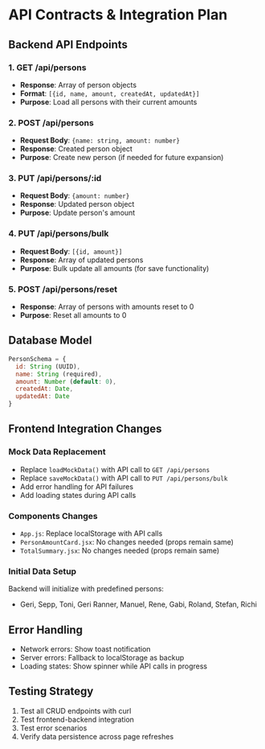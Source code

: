 # API Contracts & Integration Plan

## Backend API Endpoints

### 1. GET /api/persons
- **Response**: Array of person objects
- **Format**: `[{id, name, amount, createdAt, updatedAt}]`
- **Purpose**: Load all persons with their current amounts

### 2. POST /api/persons
- **Request Body**: `{name: string, amount: number}`
- **Response**: Created person object
- **Purpose**: Create new person (if needed for future expansion)

### 3. PUT /api/persons/:id
- **Request Body**: `{amount: number}`
- **Response**: Updated person object
- **Purpose**: Update person's amount

### 4. PUT /api/persons/bulk
- **Request Body**: `[{id, amount}]`
- **Response**: Array of updated persons
- **Purpose**: Bulk update all amounts (for save functionality)

### 5. POST /api/persons/reset
- **Response**: Array of persons with amounts reset to 0
- **Purpose**: Reset all amounts to 0

## Database Model

```javascript
PersonSchema = {
  id: String (UUID),
  name: String (required),
  amount: Number (default: 0),
  createdAt: Date,
  updatedAt: Date
}
```

## Frontend Integration Changes

### Mock Data Replacement
- Replace `loadMockData()` with API call to `GET /api/persons`
- Replace `saveMockData()` with API call to `PUT /api/persons/bulk`
- Add error handling for API failures
- Add loading states during API calls

### Components Changes
- `App.js`: Replace localStorage with API calls
- `PersonAmountCard.jsx`: No changes needed (props remain same)
- `TotalSummary.jsx`: No changes needed (props remain same)

### Initial Data Setup
Backend will initialize with predefined persons:
- Geri, Sepp, Toni, Geri Ranner, Manuel, Rene, Gabi, Roland, Stefan, Richi

## Error Handling
- Network errors: Show toast notification
- Server errors: Fallback to localStorage as backup
- Loading states: Show spinner while API calls in progress

## Testing Strategy
1. Test all CRUD endpoints with curl
2. Test frontend-backend integration
3. Test error scenarios
4. Verify data persistence across page refreshes